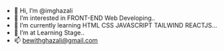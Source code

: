 - 👋 Hi, I’m @imghazali
- 👀 I’m interested in FRONT-END Web Developing..
- 🌱 I’m currently learning HTML CSS JAVASCRIPT TAILWIND REACTJS...
- 💞️ I’m at Learning Stage..
- 📫 bewithghazali@gmail.com

<!---
imghazali/imghazali is a ✨ special ✨ repository because its `README.md` (this file) appears on your GitHub profile.
You can click the Preview link to take a look at your changes.
--->
